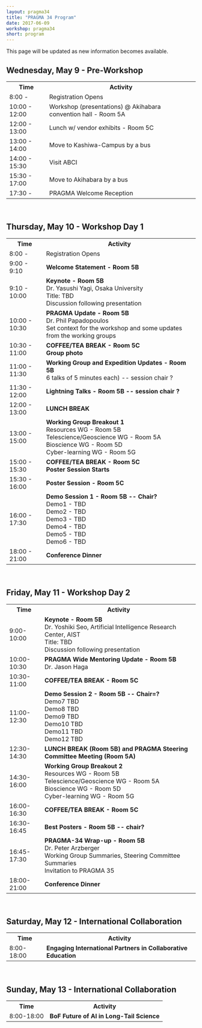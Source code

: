 ```yaml
---
layout: pragma34
title: "PRAGMA 34 Program"
date: 2017-06-09
workshop: pragma34
short: program
---
```


This page will be updated as new information becomes available.

## Wednesday, May 9 - Pre-Workshop
<table class="program34">
  <tr>
    <th class="program34col">Time</th>
    <th>Activity</th>
  </tr>
  <tr>
    <td> 8:00 - </td>
    <td>Registration Opens</td>
  </tr><tr>
    <td> 10:00 - 12:00</td>
    <td>Workshop (presentations) @ Akihabara convention hall - Room 5A</td>
  </tr>
  <tr>
    <td>12:00 - 13:00</td>
    <td>Lunch w/ vendor exhibits - Room 5C</td>
  </tr>
  <tr>
    <td>13:00 - 14:00</td>
    <td>Move to Kashiwa-Campus by a bus</td>
  </tr>
  <tr>
    <td>14:00 - 15:30</td>
    <td>Visit ABCI</td>
  </tr>
  <tr>
    <td>15:30 - 17:00</td>
    <td>Move to Akihabara by a bus</td>
  </tr>
  <tr>
    <td>17:30 - </td>
    <td>PRAGMA Welcome Reception</td>
    </tr>
</table>
<br>

## Thursday, May 10 - Workshop Day 1
<table class="program34">
  <tr>
    <th class="program34col">Time</th>
    <th>Activity</th>
  </tr>
  <tr>
    <td> 8:00 - </td>
    <td>Registration Opens</td>
  </tr>
  <tr>
    <td>9:00 - 9:10</td>
    <td><strong>Welcome Statement - Room 5B</strong></td>
  </tr>
  <tr>
    <td>9:10 - 10:00</td>
    <td><strong>Keynote - Room 5B</strong>
        <br>Dr. Yasushi Yagi, Osaka University
        <br>Title: TBD
        <br>Discussion following presentation
    </td>
  </tr>
  <tr>
    <td>10:00 - 10:30</td>
    <td><strong>PRAGMA Update - Room 5B</strong>
       <br>Dr. Phil Papadopoulos
       <br>Set context for the workshop and some updates from the working groups
    </td>
  </tr>
  <tr>
    <td>10:30 - 11:00</td>
    <td><strong>COFFEE/TEA BREAK - Room 5C</strong>
        <br><strong>Group photo</strong></td>
  </tr>
  <tr>
    <td>11:00 - 11:30</td>
    <td><strong>Working Group and Expedition Updates - Room 5B</strong>
       <br>6 talks of 5 minutes each) -- session chair ?
    </td>
  </tr>
  <tr>
    <td>11:30 - 12:00</td>
    <td><strong>Lightning Talks - Room 5B -- session chair ?</strong></td>
  </tr>
  <tr>
    <td>12:00 - 13:00</td>
    <td><strong>LUNCH BREAK</strong>
        </td>
  </tr>
  <tr>
    <td>13:00 - 15:00</td>
    <td><strong>Working Group Breakout 1</strong>
     <br>Resources WG - Room 5B
     <br>Telescience/Geoscience WG - Room 5A
     <br>Bioscience WG - Room 5D
     <br>Cyber-learning WG - Room 5G
    </td>
  </tr>
  <tr>
    <td>15:00 - 15:30</td>
    <td><strong>COFFEE/TEA BREAK - Room 5C
    <br>Poster Session Starts</strong>
    </td>
  </tr>
  <tr>
    <td>15:30 - 16:00</td>
    <td><strong>Poster Session - Room 5C</strong></td>
  </tr>
  <tr>
    <td>16:00 - 17:30</td>
    <td><strong>Demo Session 1 - Room 5B -- Chair?</strong>
      <br> Demo1 - TBD
      <br> Demo2 - TBD
      <br> Demo3 - TBD
      <br> Demo4 - TBD
      <br> Demo5 - TBD
      <br> Demo6 - TBD
    </td>
   </tr>
   <tr>
    <td>18:00 - 21:00</td>
    <td><strong>Conference Dinner</strong>
    </td>
   </tr>
</table> 

<br>


## Friday, May 11 - Workshop Day 2
<table class="program34">
  <tr>
    <th>Time</th>
    <th>Activity</th>
  </tr>
  <tr>
    <td>9:00-10:00</td>
     <td><strong>Keynote - Room 5B</strong>
        <br>Dr. Yoshiki Seo, Artificial Intelligence Research Center, AIST
        <br>Title: TBD
        <br>Discussion following presentation
    </td>
  </tr>
  <tr>
    <td>10:00-10:30</td>
    <td><strong>PRAGMA Wide Mentoring Update - Room 5B</strong>
       <br>Dr. Jason Haga
    </td>
  </tr>
  <tr>
    <td>10:30-11:00</td>
    <td><strong>COFFEE/TEA BREAK - Room 5C</strong></td>
  </tr>
  <tr>
    <td>11:00-12:30</td>
    <td><strong>Demo Session 2 - Room 5B -- Chair=?</strong>
       <br> Demo7 TBD
       <br> Demo8 TBD
       <br> Demo9 TBD
       <br> Demo10 TBD
       <br> Demo11 TBD
       <br> Demo12 TBD
    </td>
  </tr>
  <tr>
    <td>12:30-14:30</td>
    <td><strong>LUNCH BREAK (Room 5B) and PRAGMA Steering Committee Meeting (Room 5A)</strong></td>
  </tr>
  <tr>
    <td>14:30-16:00</td>
    <td><strong>Working Group Breakout 2</strong>
     <br>Resources WG - Room 5B
     <br>Telescience/Geoscience WG - Room 5A
     <br>Bioscience WG - Room 5D
     <br>Cyber-learning WG - Room 5G
    </td>
  </tr>
  <tr>
    <td>16:00-16:30</td>
    <td><strong>COFFEE/TEA BREAK - Room 5C</strong></td>
  </tr>
  <tr>
    <td>16:30-16:45</td>
    <td><strong>Best Posters - Room 5B -- chair?</strong></td>
  </tr>
  <tr>
    <td>16:45-17:30</td>
    <td><strong>PRAGMA-34 Wrap-up - Room 5B</strong>
      <br>Dr. Peter Arzberger
      <br>Working Group Summaries, Steering Committee Summaries
      <br>Invitation to PRAGMA 35
    </td>
  </tr>
  <tr>
    <td>18:00-21:00</td>
    <td><strong>Conference Dinner</strong>
    </td>
  </tr>
</table>
 
<br>


## Saturday, May 12 - International Collaboration
<table class="program34">
  <tr>
    <th>Time</th>
    <th>Activity</th>
  </tr>
  <tr>
    <td>8:00-18:00</td>
    <td><strong>Engaging International Partners in Collaborative Education</strong>
        <br>
    </td>
  </tr>
</table>
<br>

## Sunday, May 13 - International Collaboration
<table class="program34">
  <tr>
    <th>Time</th>
    <th>Activity</th>
  </tr>
  <tr>
    <td>8:00-18:00</td>
    <td><strong>BoF Future of AI in Long-Tail Science</strong>
        <br>
    </td>
  </tr>
</table>
